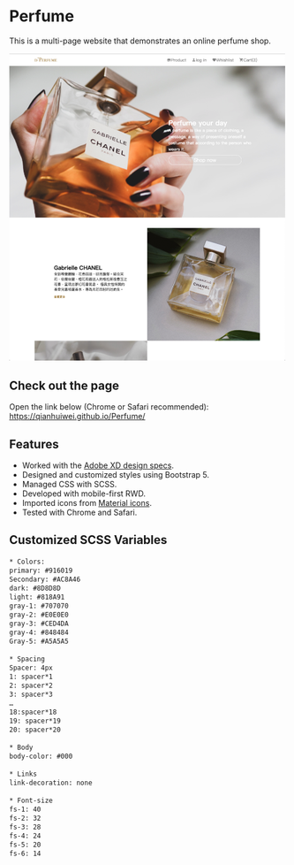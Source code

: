 # Perfume

This is a multi-page website that demonstrates an online perfume shop.  

<img src="https://github.com/qianhuiwei/Perfume/blob/main/pageDemo.png" width="500"/>

## Check out the page
Open the link below (Chrome or Safari recommended):  
https://qianhuiwei.github.io/Perfume/


## Features
* Worked with the [Adobe XD design specs](https://xd.adobe.com/view/dc5ebe5c-3e56-4981-a010-158b5ded0e72-890d/specs/).
* Designed and customized styles using Bootstrap 5.
* Managed CSS with SCSS.
* Developed with mobile-first RWD.
* Imported icons from [Material icons](https://material.io/tools/icons/).
* Tested with Chrome and Safari.

## Customized SCSS Variables
```
* Colors: 
primary: #916019
Secondary: #AC8A46
dark: #8D8D8D
light: #818A91 
gray-1: #707070
gray-2: #E0E0E0
gray-3: #CED4DA
gray-4: #848484
Gray-5: #A5A5A5

* Spacing
Spacer: 4px
1: spacer*1
2: spacer*2
3: spacer*3
…
18:spacer*18
19: spacer*19
20: spacer*20

* Body 
body-color: #000

* Links
link-decoration: none

* Font-size
fs-1: 40
fs-2: 32 
fs-3: 28 
fs-4: 24
fs-5: 20
fs-6: 14  
```
